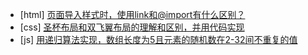 - [html] [页面导入样式时，使用link和@import有什么区别？](https://github.com/haizlin/fe-interview/issues/1)
- [css] [圣杯布局和双飞翼布局的理解和区别，并用代码实现](https://github.com/haizlin/fe-interview/issues/2)
- [js] [用递归算法实现，数组长度为5且元素的随机数在2-32间不重复的值](https://github.com/haizlin/fe-interview/issues/3)